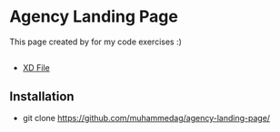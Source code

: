# Agency Landing Page

This page created by for my code exercises :)

## 
+ [XD File](https://dribbble.com/shots/9911837-Agency-Landing-page)

## Installation

+ git clone https://github.com/muhammedag/agency-landing-page/
